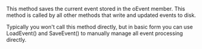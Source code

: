 ﻿This method saves the current event stored in the oEvent  member. This method is called by all other methods that write and updated events to disk.

Typically you won't call this method directly, but in basic form you can use LoadEvent() and SaveEvent() to manually manage all event processing directly.